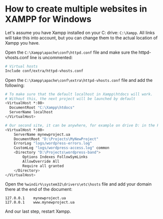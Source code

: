 # How to create multiple websites in XAMPP for Windows

Let's assume you have Xampp installed on your C: drive: `С:\Xampp`. All links will take this into account, but you can change them to the actual location of Xampp you have.

Open the `C:\Xampp\apache\conf\httpd.conf` file and make sure the httpd-vhosts.conf line is uncommented:
```bash
# Virtual hosts
Include conf/extra/httpd-vhosts.conf
```

Open the `C:\Xampp\apache\conf\extra\httpd-vhosts.conf` file and add the following:

```bash
# To make sure that the default localhost in Xampp\htdocs will work.
# Without this, the next project will be launched by default
<VirtualHost *:80>
  DocumentRoot "C:\Xampp\htdocs"
  ServerName localhost
</VirtualHost>

# Our second site, it can be anywhere, for example on drive D: in the Projects folder
<VirtualHost *:80>
    ServerName mynewproject.ua
    DocumentRoot "D:\Projects\MyNewProject"
    ErrorLog "logs/wordpress-errors.log"
    CustomLog "logs/wordpress-access.log" common
    <Directory "D:\Projects\wordpress-band">
        Options Indexes FollowSymLinks
        AllowOverride All
        Require all granted
    </Directory>
</VirtualHost>
```

Open the `%windir%\system32\drivers\etc\hosts` file and add your domain there at the end of the document:
```
127.0.0.1    mynewproject.ua
127.0.0.1    www.mynewproject.ua
```

And our last step, restart Xampp.
